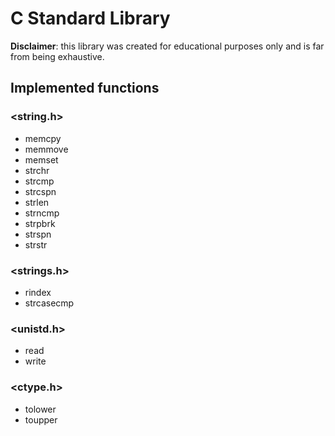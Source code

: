 # C Standard Library

**Disclaimer**: this library was created for educational purposes only and is far from being exhaustive.

## Implemented functions

### <string.h>

- memcpy
- memmove
- memset
- strchr
- strcmp
- strcspn
- strlen
- strncmp
- strpbrk
- strspn
- strstr

### <strings.h>

- rindex
- strcasecmp

### <unistd.h>

- read
- write

### <ctype.h>

- tolower
- toupper
